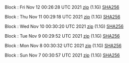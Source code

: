 Block [](https://testnet-insight.dashevo.org/insight/block/): Fri Nov 12 00:26:28 UTC 2021 [zip](https://dash-bootstrap.ams3.digitaloceanspaces.com/testnet/2021-11-12/bootstrap.dat.zip) (1.1G) [SHA256](https://dash-bootstrap.ams3.digitaloceanspaces.com/testnet/2021-11-12/sha256.txt)

Block [](https://testnet-insight.dashevo.org/insight/block/): Thu Nov 11 00:29:18 UTC 2021 [zip](https://dash-bootstrap.ams3.digitaloceanspaces.com/testnet/2021-11-11/bootstrap.dat.zip) (1.1G) [SHA256](https://dash-bootstrap.ams3.digitaloceanspaces.com/testnet/2021-11-11/sha256.txt)

Block [](https://testnet-insight.dashevo.org/insight/block/): Wed Nov 10 00:30:20 UTC 2021 [zip](https://dash-bootstrap.ams3.digitaloceanspaces.com/testnet/2021-11-10/bootstrap.dat.zip) (1.1G) [SHA256](https://dash-bootstrap.ams3.digitaloceanspaces.com/testnet/2021-11-10/sha256.txt)

Block [](https://testnet-insight.dashevo.org/insight/block/): Tue Nov  9 00:29:52 UTC 2021 [zip](https://dash-bootstrap.ams3.digitaloceanspaces.com/testnet/2021-11-09/bootstrap.dat.zip) (1.1G) [SHA256](https://dash-bootstrap.ams3.digitaloceanspaces.com/testnet/2021-11-09/sha256.txt)

Block [](https://testnet-insight.dashevo.org/insight/block/): Mon Nov  8 00:30:32 UTC 2021 [zip](https://dash-bootstrap.ams3.digitaloceanspaces.com/testnet/2021-11-08/bootstrap.dat.zip) (1.1G) [SHA256](https://dash-bootstrap.ams3.digitaloceanspaces.com/testnet/2021-11-08/sha256.txt)

Block [](https://testnet-insight.dashevo.org/insight/block/): Sun Nov  7 00:30:57 UTC 2021 [zip](https://dash-bootstrap.ams3.digitaloceanspaces.com/testnet/2021-11-07/bootstrap.dat.zip) (1.1G) [SHA256](https://dash-bootstrap.ams3.digitaloceanspaces.com/testnet/2021-11-07/sha256.txt)

